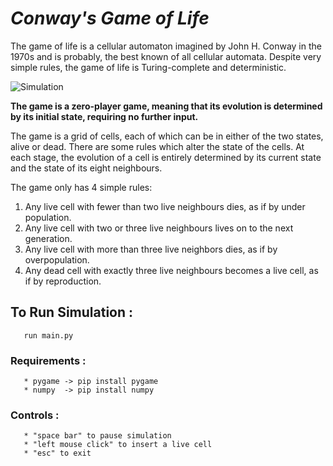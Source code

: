 # *Conway's Game of Life*

The game of life is a cellular automaton imagined by John H. Conway in the 1970s and is probably, the best known of all cellular automata. Despite very simple rules, the game of life is Turing-complete and deterministic.

<img src="conways_gol_rec.gif" alt="Simulation" title="Simulation"/>

**The game is a zero-player game, meaning that its evolution is determined by its initial state, requiring no further input.**

The game is a grid of cells, each of which can be in either of the two states, alive or dead. There are some rules which alter the state of the cells. At each stage, the evolution of a cell is entirely determined by its current state and the state of its eight neighbours.

The game only has 4 simple rules:
1. Any live cell with fewer than two live neighbours dies, as if by under population.
2. Any live cell with two or three live neighbours lives on to the next generation.
3. Any live cell with more than three live neighbors dies, as if by overpopulation.
4. Any dead cell with exactly three live neighbours becomes a live cell, as if by reproduction.

## To Run Simulation :
       run main.py

### Requirements :
       * pygame -> pip install pygame
       * numpy  -> pip install numpy
       
### Controls :
       * "space bar" to pause simulation
       * "left mouse click" to insert a live cell
       * "esc" to exit
